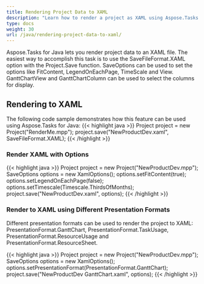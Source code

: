 ```yaml
---
title: Rendering Project Data to XAML
description: "Learn how to render a project as XAML using Aspose.Tasks for Java."
type: docs
weight: 30
url: /java/rendering-project-data-to-xaml/
---
```


Aspose.Tasks for Java lets you render project data to an XAML file. The easiest way to accomplish this task is to use the SaveFileFormat.XAML option with the Project.Save function. SaveOptions can be used to set the options like FitContent, LegendOnEachPage, TimeScale and View. GanttChartView and GanttChartColumn can be used to select the columns for display.

## **Rendering to XAML**

The following code sample demonstrates how this feature can be used using Aspose.Tasks for Java:
{{< highlight java >}}
Project project = new Project("RenderMe.mpp");
project.save("NewProductDev.xaml", SaveFileFormat.XAML);
{{< /highlight >}}

### **Render XAML with Options**

{{< highlight java >}}
Project project = new Project("NewProductDev.mpp");
SaveOptions options = new XamlOptions();
options.setFitContent(true);
options.setLegendOnEachPage(false);
options.setTimescale(Timescale.ThirdsOfMonths);
project.save("NewProductDev.xaml", options);
{{< /highlight >}}

### **Render to XAML using Different Presentation Formats**
Different presentation formats can be used to render the project to XAML: PresentationFormat.GanttChart, PresentationFormat.TaskUsage, PresentationFormat.ResourceUsage and PresentationFormat.ResourceSheet.

{{< highlight java >}}
Project project = new Project("NewProductDev.mpp");
SaveOptions options = new XamlOptions();
options.setPresentationFormat(PresentationFormat.GanttChart);
project.save("NewProductDev GanttChart.xaml", options);
{{< /highlight >}}
